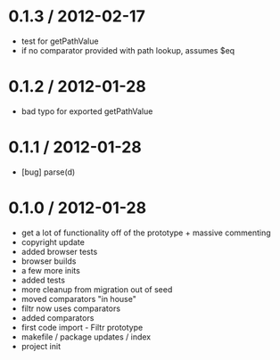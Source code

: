 
0.1.3 / 2012-02-17 
==================

  * test for getPathValue
  * if no comparator provided with path lookup, assumes $eq

0.1.2 / 2012-01-28 
==================

  * bad typo for exported getPathValue

0.1.1 / 2012-01-28 
==================

  * [bug] parse(d)

0.1.0 / 2012-01-28 
==================

  * get a lot of functionality off of the prototype + massive commenting
  * copyright update
  * added browser tests
  * browser builds
  * a few more inits
  * added tests
  * more cleanup from migration out of seed
  * moved comparators "in house"
  * filtr now uses comparators
  * added comparators
  * first code import - Filtr prototype
  * makefile / package updates / index
  * project init
